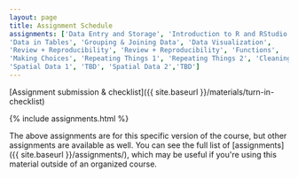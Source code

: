 ```yaml
---
layout: page
title: Assignment Schedule
assignments: ['Data Entry and Storage', 'Introduction to R and RStudio',
'Data in Tables', 'Grouping & Joining Data', 'Data Visualization',
'Review + Reproducibility', 'Review + Reproducibility', 'Functions',
'Making Choices', 'Repeating Things 1', 'Repeating Things 2', 'Cleaning Messy Data', 
'Spatial Data 1', 'TBD', 'Spatial Data 2','TBD']
---
```


[Assignment submission & checklist]({{ site.baseurl }}/materials/turn-in-checklist)

{% include assignments.html %}

The above assignments are for this specific version of the course, but other
assignments are available as well. You can see the full list of
[assignments]({{ site.baseurl }}/assignments/), which may be useful if you're using this material
outside of an organized course.

<!-- Schedule Management
- Update the `assignments:` list with `title:` from `assignments/` files. 
- Add 'Template' to `assignments:` to view the course template from `docs/`. 
- The remaining content should be left AS IS.
-->
